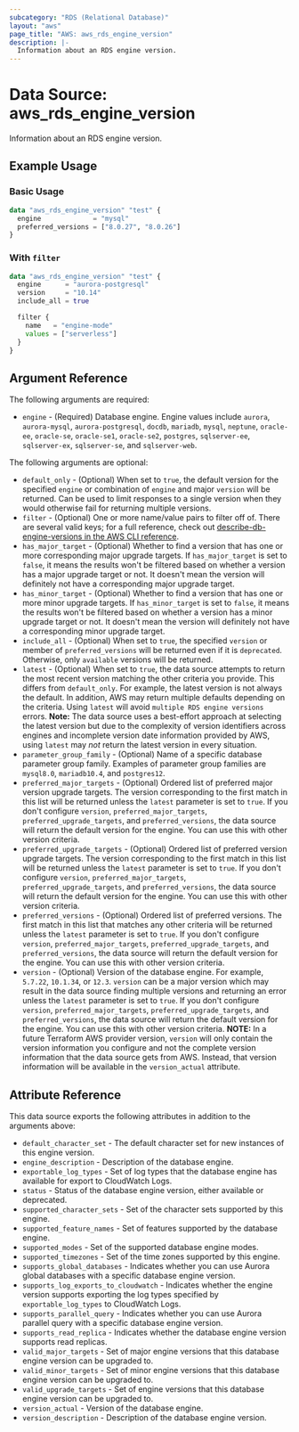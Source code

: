 ```yaml
---
subcategory: "RDS (Relational Database)"
layout: "aws"
page_title: "AWS: aws_rds_engine_version"
description: |-
  Information about an RDS engine version.
---
```


# Data Source: aws_rds_engine_version

Information about an RDS engine version.

## Example Usage

### Basic Usage

```terraform
data "aws_rds_engine_version" "test" {
  engine             = "mysql"
  preferred_versions = ["8.0.27", "8.0.26"]
}
```

### With `filter`

```terraform
data "aws_rds_engine_version" "test" {
  engine      = "aurora-postgresql"
  version     = "10.14"
  include_all = true

  filter {
    name   = "engine-mode"
    values = ["serverless"]
  }
}
```

## Argument Reference

The following arguments are required:

* `engine` - (Required) Database engine. Engine values include `aurora`, `aurora-mysql`, `aurora-postgresql`, `docdb`, `mariadb`, `mysql`, `neptune`, `oracle-ee`, `oracle-se`, `oracle-se1`, `oracle-se2`, `postgres`, `sqlserver-ee`, `sqlserver-ex`, `sqlserver-se`, and `sqlserver-web`.

The following arguments are optional:

* `default_only` - (Optional) When set to `true`, the default version for the specified `engine` or combination of `engine` and major `version` will be returned. Can be used to limit responses to a single version when they would otherwise fail for returning multiple versions.
* `filter` - (Optional) One or more name/value pairs to filter off of. There are several valid keys; for a full reference, check out [describe-db-engine-versions in the AWS CLI reference](https://awscli.amazonaws.com/v2/documentation/api/latest/reference/rds/describe-db-engine-versions.html).
* `has_major_target` - (Optional) Whether to find a version that has one or more corresponding major upgrade targets. If `has_major_target` is set to `false`, it means the results won't be filtered based on whether a version has a major upgrade target or not. It doesn't mean the version will definitely not have a corresponding major upgrade target.
* `has_minor_target` - (Optional) Whether to find a version that has one or more minor upgrade targets. If `has_minor_target` is set to `false`, it means the results won't be filtered based on whether a version has a minor upgrade target or not. It doesn't mean the version will definitely not have a corresponding minor upgrade target.
* `include_all` - (Optional) When set to `true`, the specified `version` or member of `preferred_versions` will be returned even if it is `deprecated`. Otherwise, only `available` versions will be returned.
* `latest` - (Optional) When set to `true`, the data source attempts to return the most recent version matching the other criteria you provide. This differs from `default_only`. For example, the latest version is not always the default. In addition, AWS may return multiple defaults depending on the criteria. Using `latest` will avoid `multiple RDS engine versions` errors. **Note:** The data source uses a best-effort approach at selecting the latest version but due to the complexity of version identifiers across engines and incomplete version date information provided by AWS, using `latest` may _not_ return the latest version in every situation.
* `parameter_group_family` - (Optional) Name of a specific database parameter group family. Examples of parameter group families are `mysql8.0`, `mariadb10.4`, and `postgres12`.
* `preferred_major_targets` - (Optional) Ordered list of preferred major version upgrade targets. The version corresponding to the first match in this list will be returned unless the `latest` parameter is set to `true`. If you don't configure `version`, `preferred_major_targets`, `preferred_upgrade_targets`, and `preferred_versions`, the data source will return the default version for the engine. You can use this with other version criteria.
* `preferred_upgrade_targets` - (Optional) Ordered list of preferred version upgrade targets. The version corresponding to the first match in this list will be returned unless the `latest` parameter is set to `true`. If you don't configure `version`, `preferred_major_targets`, `preferred_upgrade_targets`, and `preferred_versions`, the data source will return the default version for the engine. You can use this with other version criteria.
* `preferred_versions` - (Optional) Ordered list of preferred versions. The first match in this list that matches any other criteria will be returned unless the `latest` parameter is set to `true`. If you don't configure `version`, `preferred_major_targets`, `preferred_upgrade_targets`, and `preferred_versions`, the data source will return the default version for the engine. You can use this with other version criteria.
* `version` - (Optional) Version of the database engine. For example, `5.7.22`, `10.1.34`, or `12.3`. `version` can be a major version which may result in the data source finding multiple versions and returning an error unless the `latest` parameter is set to `true`. If you don't configure `version`, `preferred_major_targets`, `preferred_upgrade_targets`, and `preferred_versions`, the data source will return the default version for the engine. You can use this with other version criteria. **NOTE:** In a future Terraform AWS provider version, `version` will only contain the version information you configure and not the complete version information that the data source gets from AWS. Instead, that version information will be available in the `version_actual` attribute.

## Attribute Reference

This data source exports the following attributes in addition to the arguments above:

* `default_character_set` - The default character set for new instances of this engine version.
* `engine_description` - Description of the database engine.
* `exportable_log_types` - Set of log types that the database engine has available for export to CloudWatch Logs.
* `status` - Status of the database engine version, either available or deprecated.
* `supported_character_sets` - Set of the character sets supported by this engine.
* `supported_feature_names` - Set of features supported by the database engine.
* `supported_modes` - Set of the supported database engine modes.
* `supported_timezones` - Set of the time zones supported by this engine.
* `supports_global_databases` - Indicates whether you can use Aurora global databases with a specific database engine version.
* `supports_log_exports_to_cloudwatch` - Indicates whether the engine version supports exporting the log types specified by `exportable_log_types` to CloudWatch Logs.
* `supports_parallel_query` - Indicates whether you can use Aurora parallel query with a specific database engine version.
* `supports_read_replica` - Indicates whether the database engine version supports read replicas.
* `valid_major_targets` - Set of major engine versions that this database engine version can be upgraded to.
* `valid_minor_targets` - Set of minor engine versions that this database engine version can be upgraded to.
* `valid_upgrade_targets` - Set of engine versions that this database engine version can be upgraded to.
* `version_actual` - Version of the database engine.
* `version_description` - Description of the database engine version.
